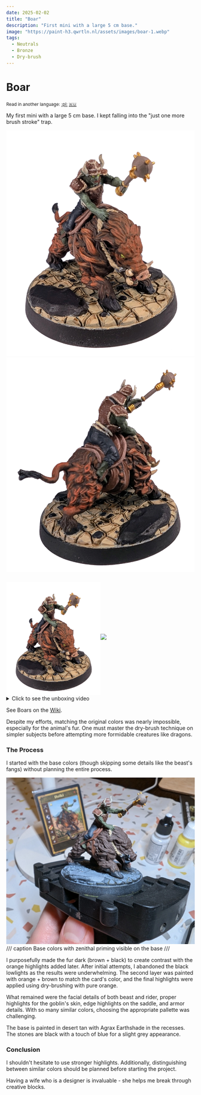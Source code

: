 ```yaml
---
date: 2025-02-02
title: "Boar"
description: "First mini with a large 5 cm base."
image: "https://paint-h3.qwrtln.nl/assets/images/boar-1.webp"
tags:
  - Neutrals
  - Bronze
  - Dry-brush
---
```

# Boar
<small>Read in another language: [:pl:](https://pl.paint-h3.qwrtln.nl/posts/2025/02/dzik/) [:ru:](https://ru.paint-h3.qwrtln.nl/posts/2025/02/боров/)</small>

My first mini with a large 5 cm base.
I kept falling into the "just one more brush stroke" trap.

![boar front](../assets/images/boar-1.webp)
![boar back](../assets/images/boar-4.webp)

<!--more-->

<div style="display: flex; min-width: 100%; align-items: center">
  <div style="width: 50%">
    <img src="/assets/images/boar-1.webp" style="width: 100%; display: block; padding-top: 10px" />
  </div>
  <div style="width: 50%">
    <img src="https://homm3bg.wiki/assets/units-neutral-bronze-boars.webp" style="width: 100%; display: block" />
  </div>
</div>

<details><summary>Click to see the unboxing video</summary>
  <video width="1280" height="720" controls preload="none">
    <source src="/assets/videos/boar.webm" type="video/webm">
  </video>
</details>

See Boars on the [Wiki](https://homm3bg.wiki/units/boars).

Despite my efforts, matching the original colors was nearly impossible, especially for the animal's fur.
One must master the dry-brush technique on simpler subjects before attempting more formidable creatures like dragons.

### The Process

I started with the base colors (though skipping some details like the beast's fangs) without planning the entire process.

![boar base](../assets/images/boar-base.webp)
/// caption
Base colors with zenithal priming visible on the base
///

I purposefully made the fur dark (brown + black) to create contrast with the orange highlights added later.
After initial attempts, I abandoned the black lowlights as the results were underwhelming.
The second layer was painted with orange + brown to match the card's color, and the final highlights were applied using dry-brushing with pure orange.

What remained were the facial details of both beast and rider, proper highlights for the goblin's skin, edge highlights on the saddle, and armor details.
With so many similar colors, choosing the appropriate pallette was challenging.

The base is painted in desert tan with Agrax Earthshade in the recesses.
The stones are black with a touch of blue for a slight grey appearance.

### Conclusion

I shouldn't hesitate to use stronger highlights.
Additionally, distinguishing between similar colors should be planned before starting the project.

Having a wife who is a designer is invaluable - she helps me break through creative blocks.

